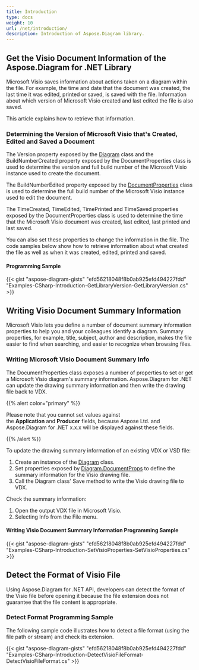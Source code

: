 ```yaml
---
title: Introduction
type: docs
weight: 10
url: /net/introduction/
description: Introduction of Aspose.Diagram library.
---
```


## **Get the Visio Document Information of the Aspose.Diagram for .NET Library**
Microsoft Visio saves information about actions taken on a diagram within the file. For example, the time and date that the document was created, the last time it was edited, printed or saved, is saved with the file. Information about which version of Microsoft Visio created and last edited the file is also saved.

This article explains how to retrieve that information.
### **Determining the Version of Microsoft Visio that's Created, Edited and Saved a Document**
The Version property exposed by the [Diagram](https://apireference.aspose.com/diagram/net/aspose.diagram/diagram/) class and the BuildNumberCreated property exposed by the DocumentProperties class is used to determine the version and full build number of the Microsoft Visio instance used to create the document.

The BuildNumberEdited property exposed by the [DocumentProperties](https://apireference.aspose.com/diagram/net/aspose.diagram/documentproperties) class is used to determine the full build number of the Microsoft Visio instance used to edit the document.

The TimeCreated, TimeEdited, TimePrinted and TimeSaved properties exposed by the DocumentProperties class is used to determine the time that the Microsoft Visio document was created, last edited, last printed and last saved.

You can also set these properties to change the information in the file. The code samples below show how to retrieve information about what created the file as well as when it was created, edited, printed and saved.
#### **Programming Sample**
{{< gist "aspose-diagram-gists" "efd56218048f8b0ab925efd494227fdd" "Examples-CSharp-Introduction-GetLibraryVersion-GetLibraryVersion.cs" >}}
## **Writing Visio Document Summary Information**
Microsoft Visio lets you define a number of document summary information properties to help you and your colleagues identify a diagram. Summary properties, for example, title, subject, author and description, makes the file easier to find when searching, and easier to recognize when browsing files.
### **Writing Microsoft Visio Document Summary Info**
The DocumentProperties class exposes a number of properties to set or get a Microsoft Visio diagram's summary information. Aspose.Diagram for .NET can update the drawing summary information and then write the drawing file back to VDX.

{{% alert color="primary" %}} 

Please note that you cannot set values against the **Application** and **Producer** fields, because Aspose Ltd. and Aspose.Diagram for .NET x.x.x will be displayed against these fields.

{{% /alert %}} 

To update the drawing summary information of an existing VDX or VSD file:

1. Create an instance of the [Diagram](https://apireference.aspose.com/diagram/net/aspose.diagram/diagram/) class.
1. Set properties exposed by [Diagram.DocumentProps](https://apireference.aspose.com/diagram/net/aspose.diagram/diagram/properties/documentprops) to define the summary information for the Visio drawing file.
1. Call the Diagram class' Save method to write the Visio drawing file to VDX.

Check the summary information:

1. Open the output VDX file in Microsoft Visio.
1. Selecting Info from the File menu.
#### **Writing Visio Document Summary Information Programming Sample**
{{< gist "aspose-diagram-gists" "efd56218048f8b0ab925efd494227fdd" "Examples-CSharp-Introduction-SetVisioProperties-SetVisioProperties.cs" >}}
## **Detect the Format of Visio File**
Using Aspose.Diagram for .NET API, developers can detect the format of the Visio file before opening it because the file extension does not guarantee that the file content is appropriate.
### **Detect Format Programming Sample**
The following sample code illustrates how to detect a file format (using the file path or stream) and check its extension.

{{< gist "aspose-diagram-gists" "efd56218048f8b0ab925efd494227fdd" "Examples-CSharp-Introduction-DetectVisioFileFormat-DetectVisioFileFormat.cs" >}}

